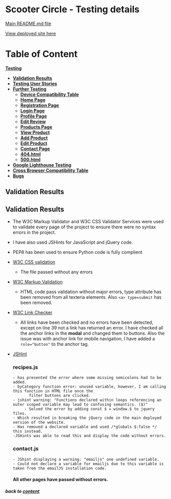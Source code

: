 # Scooter Circle - Testing details

[Main README.md file](README.md)

[View deployed site here](https://scooter-circle.herokuapp.com/)

# Table of Content

[**Testing**](#testing)
   - [**Validation Results**](#validation-results)
   - [**Testing User Stories**](#user-stories-testing)
   - [**Further Testing**](#further-testing)
      - [**Device Compatibility Table**](#device-compatibility-table)
      - [**Home Page**](#home-page)
      - [**Registration Page**](#registration-page)
      - [**Login Page**](#login-page)
      - [**Profile Page**](#profile-page)
      - [**Edit Review**](#edit-review)
      - [**Products Page**](#products-page)
      - [**View Product**](#view-product) 
      - [**Add Product**](#add-product) 
      - [**Edit Product**](#edit-product) 
      - [**Contact Page**](#contact-page) 
      - [**404.html**](#404.html)
      - [**500.html**](#500.html)
   - [**Google Lighthouse Testing**](#google-lighthouse-testing)
   - [**Cross Browser Compatibility Table**](#cross-browser-compatibility-table)
   - [**Bugs**](#bugs)

## Validation Results

## Validation Results

- The W3C Markup Validator and W3C CSS Validator Services were used to validate every page of the project to ensure there were no syntax errors in the project.
- I have also used JSHints for JavaScript and jQuery code.
- PEP8 has been used to ensure Python code is fully complient

- [W3C CSS validation](https://jigsaw.w3.org/css-validator/)
  - The file passed without any errors

- [W3C Markup Validation](https://validator.w3.org/)
   - HTML code pass validation without major errors, type attribute has been removed from all texteria elements. Also `<a> type=submit` has been removed. 

- [W3C Link Checker](https://validator.w3.org/checklink)
   - All links have been checked and no errors have been detected, except on line 39 not a link has returned an error. I have checked all the anchor links in the **modal** and changed them to buttons. Also the issue was with anchor link for mobile navigation, I have added a `role="button"` to the anchor tag.
    
- [JSHint](https://jshint.com/)
   ### recipes.js 
      - has presented the error where some missing semicolons had to be added.
      - byCategory function error: unused variable, however, I am calling this function in HTML file once the 
             filter buttons are clicked. 
      - jshint warning: "Functions declared within loops referencing an outer scoped variable may lead to confusing semantics. ($)"
           - Solved the error by adding const $ = window.$ to jquery files.
      - Which resulted in breaking the jQuery code in the main deployed version of the website. 
      - Has removed a declared variable and used /*globals $:false */ this instead. 
      -JSHints was able to read this and display the code without errors.
   ### contact.js
      - JShint displaying a warning: "emailjs" one undefined variable.
      - Could not declare a variable for emailjs due to this variable is taken from the emailJS installation code.

   #### All other pages have passed without errors.

##### back to [content](#table-of-content)